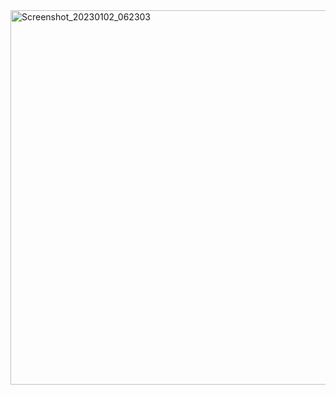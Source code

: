 
<img width="599" alt="Screenshot_20230102_062303" src="https://user-images.githubusercontent.com/112598607/210292786-d59763fe-877a-41dc-855c-f22fbab98d57.png">
